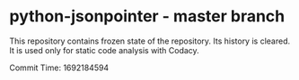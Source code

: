 # python-jsonpointer - master branch

This repository contains frozen state of the repository.
Its history is cleared. It is used only for static code
analysis with Codacy.

Commit Time: 1692184594